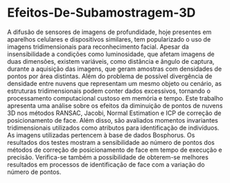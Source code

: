 # Efeitos-De-Subamostragem-3D
A difusão de sensores de imagens de profundidade, hoje presentes em aparelhos celulares e dispositivos similares, tem popularizado o uso de imagens tridimensionais para reconhecimento facial. Apesar da insensibilidade a condições como luminosidade, que afetam imagens de duas dimensões, existem variáveis, como distância e ângulo de captura, durante a aquisição das imagens, que geram amostras com densidades de pontos por área distintas. Além do problema de possível divergência de densidade entre nuvens que representam um mesmo objeto ou cenário, as estruturas tridimensionais podem conter dados excessivos, tornando o processamento computacional custoso em memória e tempo. Este trabalho apresenta uma análise sobre os efeitos da diminuição de pontos de nuvens 3D nos métodos RANSAC, Jacobi, Normal Estimation e ICP de correção de posicionamento de face. Além disso, são avaliados momentos invariantes tridimensionais utilizados como atributos para identificação de indivíduos. As imagens utilizadas pertencem à base de dados Bosphorus. Os resultados dos testes mostram a sensibilidade ao número de pontos dos métodos de correção de posicionamento de face em tempo de execução e precisão. Verifica-se também a possibilidade de obterem-se melhores resultados em processos de identificação de face com a variação do número de pontos.
